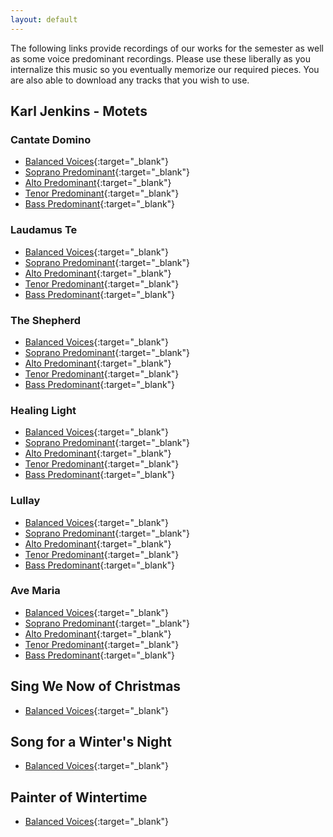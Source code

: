 ```yaml
---
layout: default
---
```


The following links provide recordings of our works for the semester as well as some voice predominant recordings. Please use these liberally as you internalize this music so you eventually memorize our required pieces. You are also able to download any tracks that you wish to use.

## Karl Jenkins - Motets
 
### Cantate Domino

*   [Balanced Voices](https://acadiau-my.sharepoint.com/:u:/g/personal/michael_caines_acadiau_ca/EfspL82qEdJOn_zAZp7pVuoB-14USeVt3BodZnBEvPU51Q?e=Fd0Mr7){:target="_blank"}
*   [Soprano Predominant](https://acadiau-my.sharepoint.com/:u:/g/personal/michael_caines_acadiau_ca/ERjcit1oQ1lIuZHV9ZXPhKwBCH4tl8JkPWv14qu2v3J6Yw?e=aEgCrC){:target="_blank"}
*   [Alto Predominant](https://acadiau-my.sharepoint.com/:u:/g/personal/michael_caines_acadiau_ca/EQANflO-aRZOofpQXE7mANEBAEg6EB0vLMbGg6dSNp4PuQ?e=J06MbA){:target="_blank"}
*   [Tenor Predominant](https://acadiau-my.sharepoint.com/:u:/g/personal/michael_caines_acadiau_ca/ER8KdVyDjTtJk1GTOx9dbAEBFk1Wojyjx26ORA77abQLeQ?e=ui7J98){:target="_blank"}
*   [Bass Predominant](https://acadiau-my.sharepoint.com/:u:/g/personal/michael_caines_acadiau_ca/EV73C67BrU1Bk3FQjzFwz78BLIEaVERoB8jqBZcTVPauaw?e=5utwNZ){:target="_blank"}

### Laudamus Te

*   [Balanced Voices](https://acadiau-my.sharepoint.com/:u:/g/personal/michael_caines_acadiau_ca/EXT072dLx5tOtxbO_D-sNR0BqBr1iL8Oaq2I7Ch8ksGN3Q?e=RPoqUu){:target="_blank"}
*   [Soprano Predominant](https://acadiau-my.sharepoint.com/:u:/g/personal/michael_caines_acadiau_ca/EdK1pZsWDzZEhuQWdqOjLOMBoXT7p99hscxl5s1eXhwMDw?e=2OvRxK){:target="_blank"}
*   [Alto Predominant](https://acadiau-my.sharepoint.com/:u:/g/personal/michael_caines_acadiau_ca/EV48WM4YcupBpL96w7wINnwBYz6xdWbYOphiehVGqqnXGA?e=Ov2t0o){:target="_blank"}
*   [Tenor Predominant](https://acadiau-my.sharepoint.com/:u:/g/personal/michael_caines_acadiau_ca/ET-hXPB2MzVEgzwuIn2UVw8B0b4dLRd2CyVU951faWEjfA?e=I7MQP6){:target="_blank"}
*   [Bass Predominant](https://acadiau-my.sharepoint.com/:u:/g/personal/michael_caines_acadiau_ca/EZgLU_J_kzdDt1F3lOgkpgUBIe67AtjToarwkBMV0AP8zQ?e=fspvvV){:target="_blank"}

### The Shepherd

*   [Balanced Voices](https://acadiau-my.sharepoint.com/:u:/g/personal/michael_caines_acadiau_ca/EQc826B-9IVBjSwRi0fdC1gBHHWtdo9aswlqguX2rXByDQ?e=xldecM){:target="_blank"}
*   [Soprano Predominant](https://acadiau-my.sharepoint.com/:u:/g/personal/michael_caines_acadiau_ca/EUs69bOZrV1AgifOQNT6gZoBG2EKMFqhz9o4gOViY31_mg?e=YHiY9e){:target="_blank"}
*   [Alto Predominant](https://acadiau-my.sharepoint.com/:u:/g/personal/michael_caines_acadiau_ca/EWf68tb6XJhGtG1Pr-TlYdwBnAiuFuP-k3nWONiXM6nJUQ?e=AjWlTh){:target="_blank"}
*   [Tenor Predominant](https://acadiau-my.sharepoint.com/:u:/g/personal/michael_caines_acadiau_ca/ER2k-pENJ5VJrvG4HkMuMVwBMIkDaFsfUYSz-QnjTs5ZyQ?e=sfESzI){:target="_blank"}
*   [Bass Predominant](https://acadiau-my.sharepoint.com/:u:/g/personal/michael_caines_acadiau_ca/Ea02rE-lO7BLtFZWdSxrAIoByg1tU1yxKyzhXOFPdVWD1Q?e=MzmVRW){:target="_blank"}

### Healing Light

*   [Balanced Voices](https://acadiau-my.sharepoint.com/:u:/g/personal/michael_caines_acadiau_ca/EXiToUYJKf1JrdM-eVQ_QqgBUgzhMsl8L9UqZHqx8FzSmg?e=d0i0un){:target="_blank"}
*   [Soprano Predominant](https://acadiau-my.sharepoint.com/:u:/g/personal/michael_caines_acadiau_ca/EUIxoIXc32pCoUFslbXqBdMBdP2LpzDEQfJTe0EJH5kk1g?e=ccjQZJ){:target="_blank"}
*   [Alto Predominant](https://acadiau-my.sharepoint.com/:u:/g/personal/michael_caines_acadiau_ca/EallRhTX_8lOroQmwYW6_0cBFg2QhitLpH28148JfslDZQ?e=vjbDVw){:target="_blank"}
*   [Tenor Predominant](https://acadiau-my.sharepoint.com/:u:/g/personal/michael_caines_acadiau_ca/EUark_SoEZlKlHw-3JWow6cB_38udiFTcGQErJY_yTiCxQ?e=0cFkk7){:target="_blank"}
*   [Bass Predominant](https://acadiau-my.sharepoint.com/:u:/g/personal/michael_caines_acadiau_ca/Ef0KcAIfcAVBlwU0e85scAABBR3dByp5dem8hSsjyPTLBA?e=ZdRYEN){:target="_blank"}

### Lullay

*   [Balanced Voices](https://acadiau-my.sharepoint.com/:u:/g/personal/michael_caines_acadiau_ca/Ebwv_4sCYepHmd-fwGCas8QBfT8ZY3OWoNKbE7O_dQNVGw?e=QWF6BA){:target="_blank"}
*   [Soprano Predominant](https://acadiau-my.sharepoint.com/:u:/g/personal/michael_caines_acadiau_ca/ERhEb3t3cWRCt5sq9Rc8OVsBfU18-JU9c3AoXBg-Gyabug?e=ghxrcw){:target="_blank"}
*   [Alto Predominant](https://acadiau-my.sharepoint.com/:u:/g/personal/michael_caines_acadiau_ca/Ef5-klKvubZBnsoSZdp1OlABoNtawv99dwQTH0xoJiHuQw?e=4yEJi2){:target="_blank"}
*   [Tenor Predominant](https://acadiau-my.sharepoint.com/:u:/g/personal/michael_caines_acadiau_ca/EXTqC28N0odDn4IX-KIrPvIBlC2W19my6NfZac4A6n8YjQ?e=Rqp1Li){:target="_blank"}
*   [Bass Predominant](https://acadiau-my.sharepoint.com/:u:/g/personal/michael_caines_acadiau_ca/EeocNRsVUndJlV8MVaIQ_m4BoyMCUc3XJHP4kT6txB_CMQ?e=jsePcH){:target="_blank"}

### Ave Maria

*   [Balanced Voices](https://acadiau-my.sharepoint.com/:u:/g/personal/michael_caines_acadiau_ca/EaPUEr6AvI5Fk3_OQx3kwXABeoJ3UaHoJhMBsc5sBztA6g?e=ptIZak){:target="_blank"}
*   [Soprano Predominant](https://acadiau-my.sharepoint.com/:u:/g/personal/michael_caines_acadiau_ca/EYJI7uhAUe5Hn6FYAkpi3DABGa-fWmnh3x9TY8kcKf4pdA?e=q5xu3Q){:target="_blank"}
*   [Alto Predominant](https://acadiau-my.sharepoint.com/:u:/g/personal/michael_caines_acadiau_ca/ESrwvqApFYFMs5jXu8vtvAkBOB9CXB702Uk-6eQtxnfdAQ?e=iNuenV){:target="_blank"}
*   [Tenor Predominant](https://acadiau-my.sharepoint.com/:u:/g/personal/michael_caines_acadiau_ca/EVfH_1jcgKxEvej61j__u3oB3f_vyp0Ldi3CSNEHskk-ow?e=eaORwg){:target="_blank"}
*   [Bass Predominant](https://acadiau-my.sharepoint.com/:u:/g/personal/michael_caines_acadiau_ca/EUbqBXaSTIVInUopMSOGYysBE6DH2Vn5c1WEXMy9xWA6oQ?e=jSp4Id){:target="_blank"}

## Sing We Now of Christmas
*   [Balanced Voices](https://acadiau-my.sharepoint.com/:u:/g/personal/michael_caines_acadiau_ca/EUDcGPCsUJ5Oh8SKGxmwTyoBgqHVDYhG1iJyfB19nN7-DA?e=RP82ex){:target="_blank"}

## Song for a Winter's Night
*   [Balanced Voices](https://acadiau-my.sharepoint.com/:u:/g/personal/michael_caines_acadiau_ca/ERhOIP5YsPpNrM5ZL7R5idQBZXLzDMN5HS041aMBdfs0Yg?e=elcX6q){:target="_blank"}

## Painter of Wintertime
*   [Balanced Voices](https://acadiau-my.sharepoint.com/:u:/g/personal/michael_caines_acadiau_ca/EXWhCoW4GTlNhQ27pXaigqQBPSVPGeeuVktWNV-ij-sU7w?e=Hjff2z
){:target="_blank"}